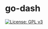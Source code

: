 # go-dash

[![License: GPL v3](https://img.shields.io/badge/License-GPLv3-blue.svg)](https://www.gnu.org/licenses/gpl-3.0)
